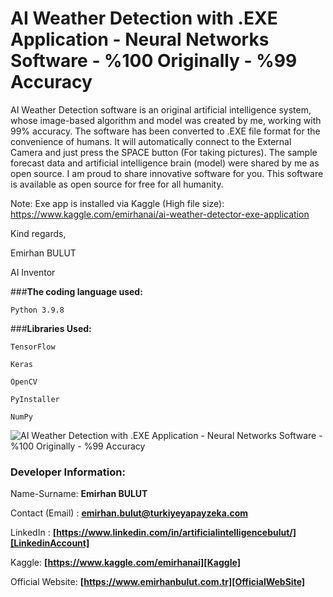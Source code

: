 # **AI Weather Detection with .EXE Application - Neural Networks Software - %100 Originally - %99 Accuracy**
AI Weather Detection software is an original artificial intelligence system, whose image-based algorithm and model was created by me, working with 99% accuracy. The software has been converted to .EXE file format for the convenience of humans. It will automatically connect to the External Camera and just press the SPACE button (For taking pictures). The sample forecast data and artificial intelligence brain (model) were shared by me as open source. I am proud to share innovative software for you. This software is available as open source for free for all humanity.

Note: Exe app is installed via Kaggle (High file size): https://www.kaggle.com/emirhanai/ai-weather-detector-exe-application

Kind regards,

Emirhan BULUT

AI Inventor

###**The coding language used:**

`Python 3.9.8`

###**Libraries Used:**

`TensorFlow`

`Keras`

`OpenCV`

`PyInstaller`

`NumPy`

<img class="fit-picture"
     src="https://github.com/emirhanai/ai_weather_detector_emirhan_artificial_intelligence/blob/master/ai_weather_detector_emirhan_artificial_intelligence.png?raw=true"
     alt="AI Weather Detection with .EXE Application - Neural Networks Software - %100 Originally - %99 Accuracy">
     
### **Developer Information:**

Name-Surname: **Emirhan BULUT**

Contact (Email) : **emirhan.bulut@turkiyeyapayzeka.com**

LinkedIn : **[https://www.linkedin.com/in/artificialintelligencebulut/][LinkedinAccount]**

[LinkedinAccount]: https://www.linkedin.com/in/artificialintelligencebulut/

Kaggle: **[https://www.kaggle.com/emirhanai][Kaggle]**

Official Website: **[https://www.emirhanbulut.com.tr][OfficialWebSite]**

[Kaggle]: https://www.kaggle.com/emirhanai

[OfficialWebSite]: https://www.emirhanbulut.com.tr
